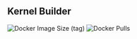 Kernel Builder
---

![Docker Image Size (tag)](https://img.shields.io/docker/image-size/crazyuploader/kernel_build/latest) 
![Docker Pulls](https://img.shields.io/docker/pulls/crazyuploader/kernel_build)
